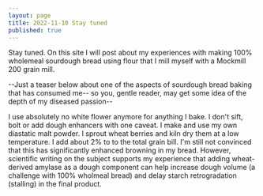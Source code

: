```yaml
---
layout: page
title: 2022-11-10 Stay tuned
published: true
---
```


Stay tuned.  On this site I will post about my experiences with making 100% wholemeal sourdough bread using flour that I mill myself with a Mockmill 200 grain mill.

--Just a teaser below about one of the aspects of sourdough bread baking that has consumed me-- so you, gentle reader, may get some idea of the depth of my diseased passion--

I use absolutely no white flower anymore for anything I bake.  I don't sift, bolt or add dough enhancers with one caveat.  I make and use my own diastatic malt powder.  I sprout wheat berries and kiln dry them at a low temperature.  I add about 2% to to the total grain bill.  I'm still not convinced that this has significantly enhanced browning in my bread.  However, scientific writing on the subject supports my experience that adding wheat-derived amylase as a dough component can help increase dough volume (a challenge with 100% wholmeal bread) and delay starch retrogradation (stalling) in the final product.
